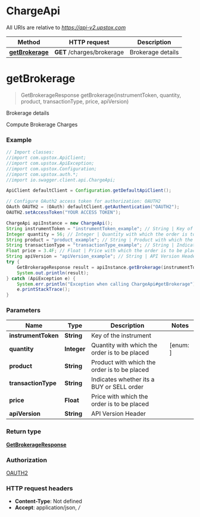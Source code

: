 # ChargeApi

All URIs are relative to *https://api-v2.upstox.com*

Method | HTTP request | Description
------------- | ------------- | -------------
[**getBrokerage**](ChargeApi.md#getBrokerage) | **GET** /charges/brokerage | Brokerage details

<a name="getBrokerage"></a>
# **getBrokerage**
> GetBrokerageResponse getBrokerage(instrumentToken, quantity, product, transactionType, price, apiVersion)

Brokerage details

Compute Brokerage Charges

### Example
```java
// Import classes:
//import com.upstox.ApiClient;
//import com.upstox.ApiException;
//import com.upstox.Configuration;
//import com.upstox.auth.*;
//import io.swagger.client.api.ChargeApi;

ApiClient defaultClient = Configuration.getDefaultApiClient();

// Configure OAuth2 access token for authorization: OAUTH2
OAuth OAUTH2 = (OAuth) defaultClient.getAuthentication("OAUTH2");
OAUTH2.setAccessToken("YOUR ACCESS TOKEN");

ChargeApi apiInstance = new ChargeApi();
String instrumentToken = "instrumentToken_example"; // String | Key of the instrument
Integer quantity = 56; // Integer | Quantity with which the order is to be placed
String product = "product_example"; // String | Product with which the order is to be placed
String transactionType = "transactionType_example"; // String | Indicates whether its a BUY or SELL order
Float price = 3.4F; // Float | Price with which the order is to be placed
String apiVersion = "apiVersion_example"; // String | API Version Header
try {
    GetBrokerageResponse result = apiInstance.getBrokerage(instrumentToken, quantity, product, transactionType, price, apiVersion);
    System.out.println(result);
} catch (ApiException e) {
    System.err.println("Exception when calling ChargeApi#getBrokerage");
    e.printStackTrace();
}
```

### Parameters

Name | Type | Description  | Notes
------------- | ------------- | ------------- | -------------
 **instrumentToken** | **String**| Key of the instrument |
 **quantity** | **Integer**| Quantity with which the order is to be placed | [enum: ]
 **product** | **String**| Product with which the order is to be placed |
 **transactionType** | **String**| Indicates whether its a BUY or SELL order |
 **price** | **Float**| Price with which the order is to be placed |
 **apiVersion** | **String**| API Version Header |

### Return type

[**GetBrokerageResponse**](GetBrokerageResponse.md)

### Authorization

[OAUTH2](../README.md#OAUTH2)

### HTTP request headers

 - **Content-Type**: Not defined
 - **Accept**: application/json, */*

